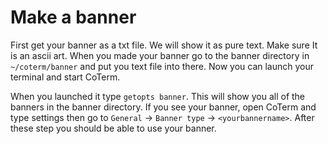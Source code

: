 # Make a banner
First get your banner as a txt file. We will show it as pure text. Make sure It is an ascii art. When you made your banner go to the banner directory in `~/coterm/banner` and put you text file into there. Now you can launch your terminal and start CoTerm. 

When you launched it type `getopts banner`. This will show you all of the banners in the banner directory. If you see your banner, open CoTerm and type settings then go to `General` -> `Banner type` -> `<yourbannername>`. After these step you should be able to use your banner.